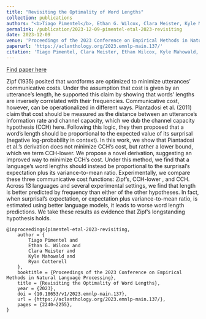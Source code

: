 ```yaml
---
title: "Revisiting the Optimality of Word Lengths"
collection: publications
authors: "<b>Tiago Pimentel</b>, Ethan G. Wilcox, Clara Meister, Kyle Mahowald, Ryan Cotterell"
permalink: /publication/2023-12-09-pimentel-etal-2023-revisiting
date: 2023-12-09
venue: 'Proceedings of the 2023 Conference on Empirical Methods in Natural Language Processing'
paperurl: 'https://aclanthology.org/2023.emnlp-main.137/'
citation: 'Tiago Pimentel, Clara Meister, Ethan Wilcox, Kyle Mahowald, and Ryan Cotterell. 2023. Revisiting the Optimality of Word Lengths. In Proceedings of the 2023 Conference on Empirical Methods in Natural Language Processing, pages 2240–2255, Singapore. Association for Computational Linguistics.'
---
```


<a href='https://aclanthology.org/2023.emnlp-main.137/'>Find paper here</a>

Zipf (1935) posited that wordforms are optimized to minimize utterances’ communicative costs. Under the assumption that cost is given by an utterance’s length, he supported this claim by showing that words’ lengths are inversely correlated with their frequencies. Communicative cost, however, can be operationalized in different ways. Piantadosi et al. (2011) claim that cost should be measured as the distance between an utterance’s information rate and channel capacity, which we dub the channel capacity hypothesis (CCH) here. Following this logic, they then proposed that a word’s length should be proportional to the expected value of its surprisal (negative log-probability in context). In this work, we show that Piantadosi et al.’s derivation does not minimize CCH’s cost, but rather a lower bound, which we term CCH-lower. We propose a novel derivation, suggesting an improved way to minimize CCH’s cost. Under this method, we find that a language’s word lengths should instead be proportional to the surprisal’s expectation plus its variance-to-mean ratio. Experimentally, we compare these three communicative cost functions: Zipf’s, CCH-lower , and CCH. Across 13 languages and several experimental settings, we find that length is better predicted by frequency than either of the other hypotheses. In fact, when surprisal’s expectation, or expectation plus variance-to-mean ratio, is estimated using better language models, it leads to worse word length predictions. We take these results as evidence that Zipf’s longstanding hypothesis holds. 

```
@inproceedings{pimentel-etal-2023-revisiting,
    author = {
        Tiago Pimentel and
        Ethan G. Wilcox and
        Clara Meister and
        Kyle Mahowald and
        Ryan Cotterell
    },
    booktitle = {Proceedings of the 2023 Conference on Empirical Methods in Natural Language Processing},
    title = {Revisiting the Optimality of Word Lengths},
    year = {2023},
    doi = {10.18653/v1/2023.emnlp-main.137},
    url = {https://aclanthology.org/2023.emnlp-main.137/},
    pages = {2240–2255},
}
```